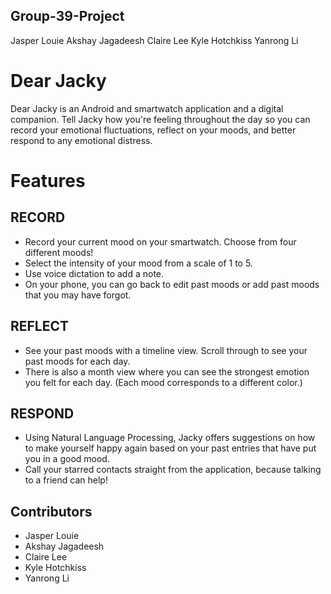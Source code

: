 ## Group-39-Project
Jasper Louie
Akshay Jagadeesh
Claire Lee
Kyle Hotchkiss
Yanrong Li

# Dear Jacky
Dear Jacky is an Android and smartwatch application and a digital companion. Tell Jacky how you're feeling throughout the day so you can record your emotional fluctuations, reflect on your moods, and better respond to any emotional distress.

# Features

## RECORD
* Record your current mood on your smartwatch. Choose from four different moods!
* Select the intensity of your mood from a scale of 1 to 5.
* Use voice dictation to add a note.
* On your phone, you can go back to edit past moods or add past moods that you may have forgot.

## REFLECT
* See your past moods with a timeline view. Scroll through to see your past moods for each day.
* There is also a month view where you can see the strongest emotion you felt for each day. (Each mood corresponds to a different color.)

## RESPOND
* Using Natural Language Processing, Jacky offers suggestions on how to make yourself happy again based on your past entries that have put you in a good mood.
* Call your starred contacts straight from the application, because talking to a friend can help!


## Contributors
* Jasper Louie
* Akshay Jagadeesh
* Claire Lee
* Kyle Hotchkiss
* Yanrong Li
